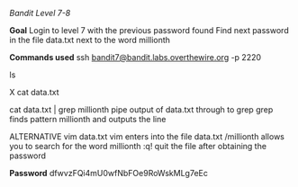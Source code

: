 *Bandit Level 7-8* 

**Goal**
Login to level 7 with the previous password found
Find next password in the file data.txt next to the word millionth 

**Commands used**
ssh bandit7@bandit.labs.overthewire.org -p 2220

ls

X cat data.txt 

cat data.txt | grep millionth
     pipe output of data.txt through to grep
     grep finds pattern millionth and outputs the line

ALTERNATIVE 
vim data.txt
     vim enters into the file data.txt
/millionth
     allows you to search for the word millionth
:q! 
     quit the file after obtaining the password

**Password**
dfwvzFQi4mU0wfNbFOe9RoWskMLg7eEc
